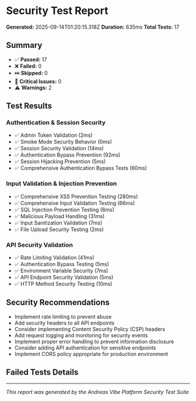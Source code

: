 # Security Test Report

**Generated:** 2025-09-14T01:20:15.318Z
**Duration:** 635ms
**Total Tests:** 17

## Summary

- ✅ **Passed:** 17
- ❌ **Failed:** 0
- ⏭️ **Skipped:** 0
- 🚨 **Critical Issues:** 0
- ⚠️ **Warnings:** 2

## Test Results

### Authentication & Session Security

- ✅ Admin Token Validation (2ms)
- ✅ Smoke Mode Security Behavior (0ms)
- ✅ Session Security Validation (14ms)
- ✅ Authentication Bypass Prevention (92ms)
- ✅ Session Hijacking Prevention (5ms)
- ✅ Comprehensive Authentication Bypass Tests (60ms)

### Input Validation & Injection Prevention

- ✅ Comprehensive XSS Prevention Testing (280ms)
- ✅ Comprehensive Input Validation Testing (66ms)
- ✅ SQL Injection Prevention Testing (8ms)
- ✅ Malicious Payload Handling (31ms)
- ✅ Input Sanitization Validation (7ms)
- ✅ File Upload Security Testing (2ms)

### API Security Validation

- ✅ Rate Limiting Validation (41ms)
- ✅ Authentication Bypass Testing (5ms)
- ✅ Environment Variable Security (7ms)
- ✅ API Endpoint Security Validation (5ms)
- ✅ HTTP Method Security Testing (10ms)

## Security Recommendations

- Implement rate limiting to prevent abuse
- Add security headers to all API endpoints
- Consider implementing Content Security Policy (CSP) headers
- Add request logging and monitoring for security events
- Implement proper error handling to prevent information disclosure
- Consider adding API authentication for sensitive endpoints
- Implement CORS policy appropriate for production environment

## Failed Tests Details

---

_This report was generated by the Andreas Vibe Platform Security Test Suite_
